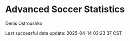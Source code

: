 # Advanced Soccer Statistics
Denis Ostroushko

<!-- gfm -->

Last successful data update: 2025-04-14 03:23:37 CST
